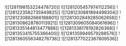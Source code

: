 ![[1281198153224478720]]
![[1281205457974112256]]
![[1281223582735949825]]
![[1281230881894498304]]
![[1281230882666188801]]
![[1281302849285062656]]
![[1281308628780113921]]
![[1281309605084061696]]
![[1281335144813477888]]
![[1281338178192826368]]
![[1281353415755366400]]
![[1281359949579288576]]
![[1281360556348276736]]
![[1281377022367809536]]
